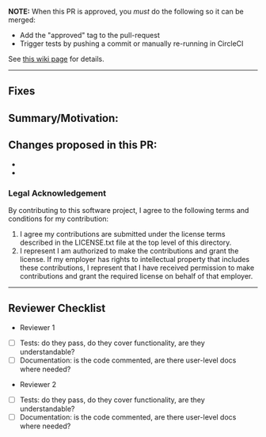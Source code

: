 **NOTE:** When this PR is approved, you *must* do the following so it can be merged:
* Add the "approved" tag to the pull-request
* Trigger tests by pushing a commit or manually re-running in CircleCI

See [this wiki page](https://github.com/IDAES/idaes-dev/wiki/Github-Pull-Request-Workflow-with-Approval-Tag) for details.

----
## Fixes


## Summary/Motivation:


## Changes proposed in this PR:
-
-

### Legal Acknowledgement

By contributing to this software project, I agree to the following terms and conditions for my contribution:

1. I agree my contributions are submitted under the license terms described in the LICENSE.txt file at the top level of this directory.
2. I represent I am authorized to make the contributions and grant the license. If my employer has rights to intellectual property that includes these contributions, I represent that I have received permission to make contributions and grant the required license on behalf of that employer.

----

## Reviewer Checklist
* Reviewer 1
- [ ] Tests: do they pass, do they cover functionality, are they understandable?
- [ ] Documentation: is the code commented, are there user-level docs where needed?
* Reviewer 2
- [ ] Tests: do they pass, do they cover functionality, are they understandable?
- [ ] Documentation: is the code commented, are there user-level docs where needed?
